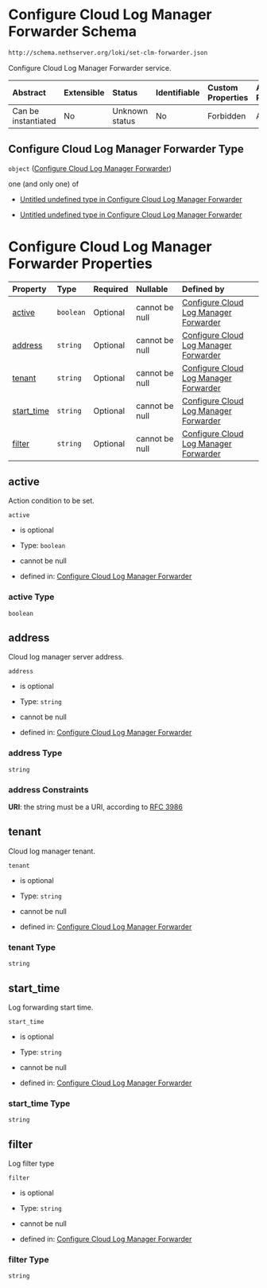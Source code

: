 # Configure Cloud Log Manager Forwarder Schema

```txt
http://schema.nethserver.org/loki/set-clm-forwarder.json
```

Configure Cloud Log Manager Forwarder service.

| Abstract            | Extensible | Status         | Identifiable | Custom Properties | Additional Properties | Access Restrictions | Defined In                                                                   |
| :------------------ | :--------- | :------------- | :----------- | :---------------- | :-------------------- | :------------------ | :--------------------------------------------------------------------------- |
| Can be instantiated | No         | Unknown status | No           | Forbidden         | Allowed               | none                | [set-clm-forwarder.json](loki/set-clm-forwarder.json "open original schema") |

## Configure Cloud Log Manager Forwarder Type

`object` ([Configure Cloud Log Manager Forwarder](set-clm-forwarder.md))

one (and only one) of

* [Untitled undefined type in Configure Cloud Log Manager Forwarder](set-clm-forwarder-oneof-0.md "check type definition")

* [Untitled undefined type in Configure Cloud Log Manager Forwarder](set-clm-forwarder-oneof-1.md "check type definition")

# Configure Cloud Log Manager Forwarder Properties

| Property                   | Type      | Required | Nullable       | Defined by                                                                                                                                                            |
| :------------------------- | :-------- | :------- | :------------- | :-------------------------------------------------------------------------------------------------------------------------------------------------------------------- |
| [active](#active)          | `boolean` | Optional | cannot be null | [Configure Cloud Log Manager Forwarder](set-clm-forwarder-properties-active.md "http://schema.nethserver.org/loki/set-clm-forwarder.json#/properties/active")         |
| [address](#address)        | `string`  | Optional | cannot be null | [Configure Cloud Log Manager Forwarder](set-clm-forwarder-properties-address.md "http://schema.nethserver.org/loki/set-clm-forwarder.json#/properties/address")       |
| [tenant](#tenant)          | `string`  | Optional | cannot be null | [Configure Cloud Log Manager Forwarder](set-clm-forwarder-properties-tenant.md "http://schema.nethserver.org/loki/set-clm-forwarder.json#/properties/tenant")         |
| [start\_time](#start_time) | `string`  | Optional | cannot be null | [Configure Cloud Log Manager Forwarder](set-clm-forwarder-properties-start_time.md "http://schema.nethserver.org/loki/set-clm-forwarder.json#/properties/start_time") |
| [filter](#filter)          | `string`  | Optional | cannot be null | [Configure Cloud Log Manager Forwarder](set-clm-forwarder-properties-filter.md "http://schema.nethserver.org/loki/set-clm-forwarder.json#/properties/filter")         |

## active

Action condition to be set.

`active`

* is optional

* Type: `boolean`

* cannot be null

* defined in: [Configure Cloud Log Manager Forwarder](set-clm-forwarder-properties-active.md "http://schema.nethserver.org/loki/set-clm-forwarder.json#/properties/active")

### active Type

`boolean`

## address

Cloud log manager server address.

`address`

* is optional

* Type: `string`

* cannot be null

* defined in: [Configure Cloud Log Manager Forwarder](set-clm-forwarder-properties-address.md "http://schema.nethserver.org/loki/set-clm-forwarder.json#/properties/address")

### address Type

`string`

### address Constraints

**URI**: the string must be a URI, according to [RFC 3986](https://tools.ietf.org/html/rfc3986 "check the specification")

## tenant

Cloud log manager tenant.

`tenant`

* is optional

* Type: `string`

* cannot be null

* defined in: [Configure Cloud Log Manager Forwarder](set-clm-forwarder-properties-tenant.md "http://schema.nethserver.org/loki/set-clm-forwarder.json#/properties/tenant")

### tenant Type

`string`

## start\_time

Log forwarding start time.

`start_time`

* is optional

* Type: `string`

* cannot be null

* defined in: [Configure Cloud Log Manager Forwarder](set-clm-forwarder-properties-start_time.md "http://schema.nethserver.org/loki/set-clm-forwarder.json#/properties/start_time")

### start\_time Type

`string`

## filter

Log filter type

`filter`

* is optional

* Type: `string`

* cannot be null

* defined in: [Configure Cloud Log Manager Forwarder](set-clm-forwarder-properties-filter.md "http://schema.nethserver.org/loki/set-clm-forwarder.json#/properties/filter")

### filter Type

`string`
